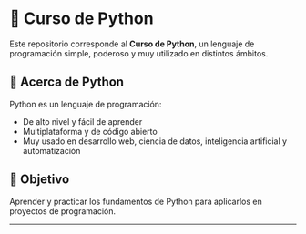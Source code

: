 # 🐍 Curso de Python

Este repositorio corresponde al **Curso de Python**, un lenguaje de programación simple, poderoso y muy utilizado en distintos ámbitos.  

## 📌 Acerca de Python
Python es un lenguaje de programación:
- De alto nivel y fácil de aprender  
- Multiplataforma y de código abierto  
- Muy usado en desarrollo web, ciencia de datos, inteligencia artificial y automatización  

## 🚀 Objetivo
Aprender y practicar los fundamentos de Python para aplicarlos en proyectos de programación.  

---

